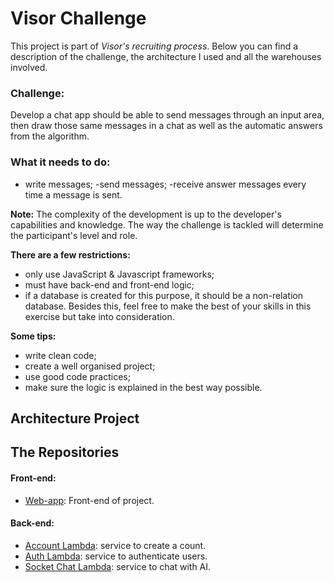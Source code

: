 # Visor Challenge

This project is part of *Visor's  recruiting process*. Below you can find a description of the challenge, the architecture I used and all the warehouses involved.

### Challenge:

 Develop a chat app should be able to send messages through an input area, then draw those same messages in a chat as well as the automatic answers from the algorithm.


### What it needs to do:
- write messages;
-send messages;
-receive answer messages every time a message is sent.

**Note:** The complexity of the development is up to the developer's capabilities and knowledge. The way the challenge is tackled will determine the participant's level and role.

**There are a few restrictions:**
- only use JavaScript & Javascript frameworks;
- must have back-end and front-end logic;
- if a database is created for this purpose, it should be a non-relation database. Besides this, feel free to make the best of your skills in this exercise but take into consideration.


**Some tips:**
- write clean code;
- create a well organised project;
- use good code practices;
- make sure the logic is explained in the best way possible.



## Architecture Project



## The Repositories

 #### Front-end:
- [Web-app](https://github.com/JeffersonGibin/visor-chat-webapp): Front-end of project.
 #### Back-end:
- [Account Lambda](https://github.com/JeffersonGibin/visor-account-lmb-api): service to create a count.
- [Auth Lambda](https://github.com/JeffersonGibin/visor-auth-lmb-api): service to authenticate users.
- [Socket Chat Lambda](https://github.com/JeffersonGibin/visor-chat-lmb-socket): service to chat with AI.
